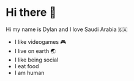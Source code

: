 # Hi there 👋

Hi my name is Dylan and I love Saudi Arabia 🇸🇦

- I like videogames 🎮
- I live on earth 🌏
- I like being social
- I eat food 
- I am human
